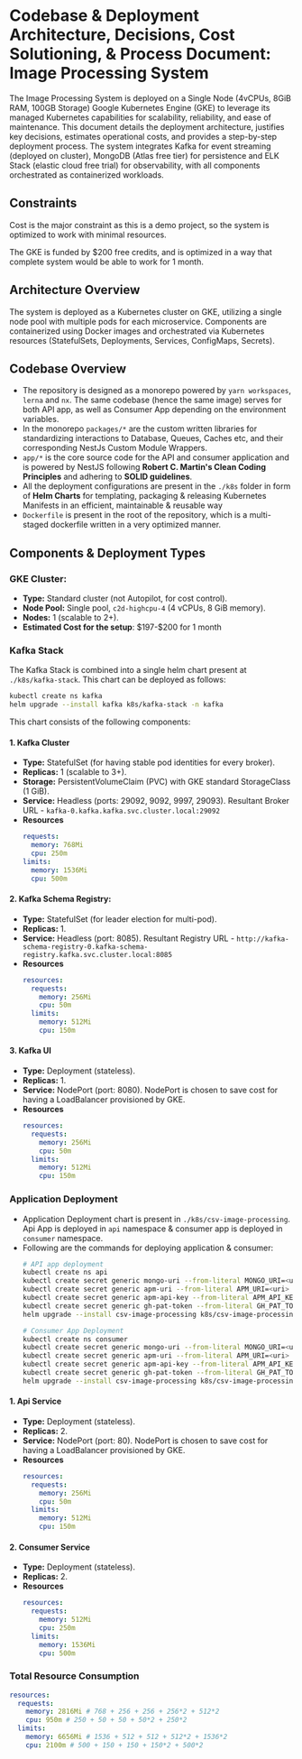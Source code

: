 # Codebase & Deployment Architecture, Decisions, Cost Solutioning, & Process Document: Image Processing System

The Image Processing System is deployed on a Single Node (4vCPUs, 8GiB RAM, 100GB Storage) Google Kubernetes Engine (GKE) to leverage its managed Kubernetes capabilities for scalability, reliability, and ease of maintenance. This document details the deployment architecture, justifies key decisions, estimates operational costs, and provides a step-by-step deployment process. The system integrates Kafka for event streaming (deployed on cluster), MongoDB (Atlas free tier) for persistence and ELK Stack (elastic cloud free trial) for observability, with all components orchestrated as containerized workloads.

## Constraints

Cost is the major constraint as this is a demo project, so the system is optimized to work with minimal resources.

The GKE is funded by $200 free credits, and is optimized in a way that complete system would be able to work for 1 month.

## Architecture Overview

The system is deployed as a Kubernetes cluster on GKE, utilizing a single node pool with multiple pods for each microservice. Components are containerized using Docker images and orchestrated via Kubernetes resources (StatefulSets, Deployments, Services, ConfigMaps, Secrets).

## Codebase Overview

- The repository is designed as a monorepo powered by `yarn workspaces`, `lerna` and `nx`. The same codebase (hence the same image) serves for both API app, as well as Consumer App depending on the environment variables.
- In the monorepo `packages/*` are the custom written libraries for standardizing interactions to Database, Queues, Caches etc, and their corresponding NestJs Custom Module Wrappers.
- `app/*` is the core source code for the API and consumer application and is powered by NestJS following **Robert C. Martin's Clean Coding Principles** and adhering to **SOLID guidelines**.
- All the deployment configurations are present in the `./k8s` folder in form of **Helm Charts** for templating, packaging & releasing Kubernetes Manifests in an efficient, maintainable & reusable way
- `Dockerfile` is present in the root of the repository, which is a multi-staged dockerfile written in a very optimized manner.

## Components & Deployment Types

### GKE Cluster:
- **Type:** Standard cluster (not Autopilot, for cost control).
- **Node Pool:** Single pool, `c2d-highcpu-4` (4 vCPUs, 8 GiB memory).
- **Nodes:** 1 (scalable to 2+).
- **Estimated Cost for the setup**: \$197-\$200 for 1 month

### Kafka Stack

The Kafka Stack is combined into a single helm chart present at `./k8s/kafka-stack`. This chart can be deployed as follows:
```bash
kubectl create ns kafka
helm upgrade --install kafka k8s/kafka-stack -n kafka
```
This chart consists of the following components:

#### 1. Kafka Cluster
- **Type:** StatefulSet (for having stable pod identities for every broker).
- **Replicas:** 1 (scalable to 3+).
- **Storage:** PersistentVolumeClaim (PVC) with GKE standard StorageClass (1 GiB).
- **Service:** Headless (ports: 29092, 9092, 9997, 29093). Resultant Broker URL - `kafka-0.kafka.kafka.svc.cluster.local:29092`
- **Resources**
  ```yaml
  requests:
    memory: 768Mi
    cpu: 250m
  limits:
    memory: 1536Mi
    cpu: 500m
  ```
#### 2. Kafka Schema Registry:
- **Type:** StatefulSet (for leader election for multi-pod).
- **Replicas:** 1.
- **Service:** Headless (port: 8085). Resultant Registry URL - `http://kafka-schema-registry-0.kafka-schema-registry.kafka.svc.cluster.local:8085`
- **Resources**
  ```yaml
  resources:
    requests:
      memory: 256Mi
      cpu: 50m
    limits:
      memory: 512Mi
      cpu: 150m
  ```
#### 3. Kafka UI
- **Type:** Deployment (stateless).
- **Replicas:** 1.
- **Service:** NodePort (port: 8080). NodePort is chosen to save cost for having a LoadBalancer provisioned by GKE.
- **Resources**
  ```yaml
  resources:
    requests:
      memory: 256Mi
      cpu: 50m
    limits:
      memory: 512Mi
      cpu: 150m
  ```

### Application Deployment

- Application Deployment chart is present in `./k8s/csv-image-processing`. Api App is deployed in `api` namespace & consumer app is deployed in `consumer` namespace.
- Following are the commands for deploying application & consumer:
  ```bash
  # API app deployment
  kubectl create ns api
  kubectl create secret generic mongo-uri --from-literal MONGO_URI=<uri> -n api
  kubectl create secret generic apm-uri --from-literal APM_URI=<uri> -n api
  kubectl create secret generic apm-api-key --from-literal APM_API_KEY=<key> -n api
  kubectl create secret generic gh-pat-token --from-literal GH_PAT_TOKEN=<token> -n api
  helm upgrade --install csv-image-processing k8s/csv-image-processing -f k8s/csv-image-processing/api-app.yaml -n api

  # Consumer App Deployment
  kubectl create ns consumer
  kubectl create secret generic mongo-uri --from-literal MONGO_URI=<uri> -n consumer
  kubectl create secret generic apm-uri --from-literal APM_URI=<uri> -n consumer
  kubectl create secret generic apm-api-key --from-literal APM_API_KEY=<key> -n consumer
  kubectl create secret generic gh-pat-token --from-literal GH_PAT_TOKEN=<token> -n consumer
  helm upgrade --install csv-image-processing k8s/csv-image-processing -f k8s/csv-image-processing/consumer-app.yaml -n consumer
  ```
#### 1. Api Service
- **Type:** Deployment (stateless).
- **Replicas:** 2.
- **Service:** NodePort (port: 80). NodePort is chosen to save cost for having a LoadBalancer provisioned by GKE.
- **Resources**
  ```yaml
  resources:
    requests:
      memory: 256Mi
      cpu: 50m
    limits:
      memory: 512Mi
      cpu: 150m
  ```
#### 2. Consumer Service
- **Type:** Deployment (stateless).
- **Replicas:** 2.
- **Resources**
  ```yaml
  resources:
    requests:
      memory: 512Mi
      cpu: 250m
    limits:
      memory: 1536Mi
      cpu: 500m
  ```

### Total Resource Consumption
```yaml
resources:
  requests:
    memory: 2816Mi # 768 + 256 + 256 + 256*2 + 512*2
    cpu: 950m # 250 + 50 + 50 + 50*2 + 250*2
  limits:
    memory: 6656Mi # 1536 + 512 + 512 + 512*2 + 1536*2
    cpu: 2100m # 500 + 150 + 150 + 150*2 + 500*2
```